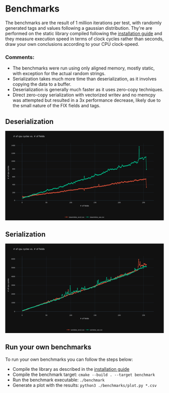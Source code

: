 # Benchmarks

The benchmarks are the result of 1 million iterations per test, with randomly generated tags and values following a gaussian distribution.
Thy're are performed on the static library compiled following the [installation guide](installation.md) and they measure execution speed in terms of clock cycles rather than seconds, draw your own conclusions according to your CPU clock-speed.

### Comments:

- The benchmarks were run using only aligned memory, mostly static, with exception for the actual random strings.
- Serialization takes much more time than deserialization, as it involves copying the data to a buffer.
- Deserialization is generally much faster as it uses zero-copy techniques.
- Direct zero-copy serialization with vectorized writev and no memcpy was attempted but resulted in a 3x performance decrease, likely due to the small nature of the FIX fields and tags.

## Deserialization
![Deserialization](../images/benchmarks/deserialize.png)

## Serialization
![Serialization](../images/benchmarks/serialize.png)

## Run your own benchmarks

To run your own benchmarks you can follow the steps below:

- Compile the library as described in the [installation guide](installation.md)
- Compile the benchmark target: ```cmake --build . --target benchmark```
- Run the benchmark executable: ```./benchmark```
- Generate a plot with the results: ```python3 ./benchmarks/plot.py *.csv```